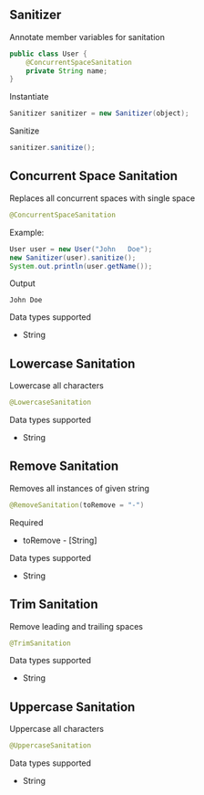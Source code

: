 ## Sanitizer ##

Annotate member variables for sanitation

```java
public class User {
	@ConcurrentSpaceSanitation
	private String name;
}
```

Instantiate

```java
Sanitizer sanitizer = new Sanitizer(object);
```

Sanitize

```java
sanitizer.sanitize();
```

## Concurrent Space Sanitation ##

Replaces all concurrent spaces with single space

```java
@ConcurrentSpaceSanitation
```

Example:

```java
User user = new User("John   Doe");
new Sanitizer(user).sanitize();
System.out.println(user.getName());
```

Output

```
John Doe
```

Data types supported
- String

## Lowercase Sanitation ##

Lowercase all characters

```java
@LowercaseSanitation
```

Data types supported
- String

## Remove Sanitation ##

Removes all instances of given string

```java
@RemoveSanitation(toRemove = "-")
```

Required
- toRemove - [String]

Data types supported
- String

## Trim Sanitation ##

Remove leading and trailing spaces

```java
@TrimSanitation
```

Data types supported
- String

## Uppercase Sanitation ##

Uppercase all characters

```java
@UppercaseSanitation
```

Data types supported
- String

